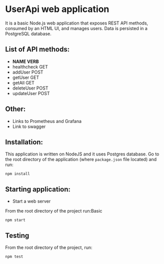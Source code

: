 # UserApi web application

It is a basic Node.js web application that exposes REST API methods, consumed by an HTML UI, and manages users. Data is persisted in a PostgreSQL database.


## List of API methods:

- **NAME          VERB**
- healthcheck     GET
- addUser         POST
- getUser         GET
- getAll          GET
- deleteUser      POST
- updateUser      POST


## Other:

- Links to Prometheus and Grafana
- Link to swagger


## Installation:

This application is written on NodeJS and it uses Postgres database. Go to the root directory of the application (where `package.json` file located) and run:

```
npm install 
```

## Starting application:

- Start a web server

From the root directory of the project run:Basic 

```
npm start
```

## Testing

From the root directory of the project, run:

```
npm test
```
